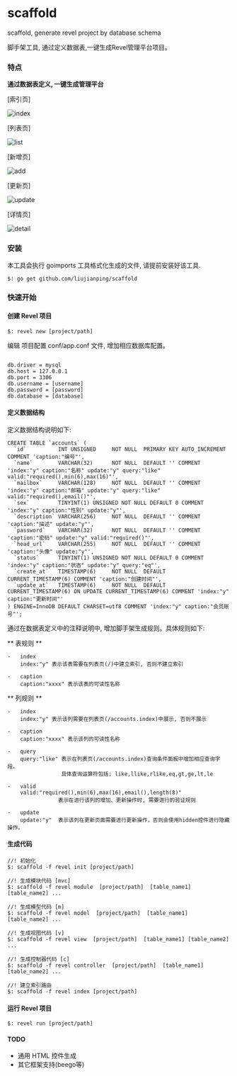 scaffold
===

scaffold, generate revel project by database schema

脚手架工具, 通过定义数据表,一键生成Revel管理平台项目。

### 特点

**通过数据表定义, 一键生成管理平台** 

[索引页]

![index](http://7xjh31.com1.z0.glb.clouddn.com/scaffold_index.png)

[列表页]

![list](http://7xjh31.com1.z0.glb.clouddn.com/user_account_index.png)

[新增页]

![add](http://7xjh31.com1.z0.glb.clouddn.com/user_account_add.png)

[更新页]

![update](http://7xjh31.com1.z0.glb.clouddn.com/user_account_update.png)

[详情页]

![detail](http://7xjh31.com1.z0.glb.clouddn.com/user_account_detail.png)

### 安装

本工具会执行 goimports 工具格式化生成的文件, 请提前安装好该工具.

````
$: go get github.com/liujianping/scaffold

````

### 快速开始

#### 创建 Revel 项目

````
$: revel new [project/path]

````
编辑 项目配置 conf/app.conf 文件, 增加相应数据库配置。

````

db.driver = mysql
db.host = 127.0.0.1
db.port = 3306
db.username = [username]
db.password = [password]
db.database = [database]

````

#### 定义数据结构

定义数据结构说明如下:

````
CREATE TABLE `accounts` (
  `id`          INT UNSIGNED     NOT NULL  PRIMARY KEY AUTO_INCREMENT COMMENT 'caption:"编号"',
  `name`        VARCHAR(32)      NOT NULL  DEFAULT '' COMMENT 'index:"y" caption:"名称" update:"y" query:"like" valid:"required(),min(6),max(16)"',
  `mailbox`     VARCHAR(128)     NOT NULL  DEFAULT '' COMMENT 'index:"y" caption:"邮箱" update:"y" query:"like" valid:"required(),email()"',
  `sex`         TINYINT(1) UNSIGNED NOT NULL DEFAULT 0 COMMENT 'index:"y" caption:"性别" update:"y"',
  `description` VARCHAR(256)     NOT NULL  DEFAULT '' COMMENT 'caption:"描述" update:"y"',
  `password`    VARCHAR(32)      NOT NULL  DEFAULT '' COMMENT 'caption:"密码" update:"y" valid:"required()"',
  `head_url`    VARCHAR(255)     NOT NULL  DEFAULT '' COMMENT 'caption:"头像" update:"y"',
  `status`      TINYINT(1) UNSIGNED NOT NULL DEFAULT 0 COMMENT 'index:"y" caption:"状态" update:"y" query:"eq"',
  `create_at`   TIMESTAMP(6)     NOT NULL  DEFAULT CURRENT_TIMESTAMP(6) COMMENT 'caption:"创建时间"',
  `update_at`   TIMESTAMP(6)     NOT NULL  DEFAULT CURRENT_TIMESTAMP(6) ON UPDATE CURRENT_TIMESTAMP(6) COMMENT 'index:"y" caption:"更新时间"'
) ENGINE=InnoDB DEFAULT CHARSET=utf8 COMMENT 'index:"y" caption:"会员账号"';

````

通过在数据表定义中的注释说明中, 增加脚手架生成规则。具体规则如下:

** 表规则 **

````
-   index
    index:"y" 表示该表需要在列表页(/)中建立索引, 否则不建立索引

-   caption
    caption:"xxxx" 表示该表的可读性名称

````
** 列规则 **

````
-   index
    index:"y" 表示该列需要在列表页(/accounts.index)中展示, 否则不展示

-   caption
    caption:"xxxx" 表示该列的可读性名称

-   query
    query:"like" 表示在列表页(/accounts.index)查询条件面板中增加相应查询字段。
                 具体查询运算符包括: like,llike,rlike,eq,gt,ge,lt,le

-   valid
    valid:"required(),min(6),max(16),email(),length(8)"
                表示在进行该列的增加、更新操作时, 需要进行的验证规则

-   update
    update:"y"  表示该列在更新页面需要进行更新操作，否则会使用hidden控件进行隐藏操作。

````

#### 生成代码

````
//! 初始化 
$: scaffold -f revel init [project/path]  

//! 生成模块代码 [mvc]
$: scaffold -f revel module  [project/path]  [table_name1] [table_name2] ...

//! 生成模型代码 [m]
$: scaffold -f revel model  [project/path]  [table_name1] [table_name2] ...

//! 生成视图代码 [v]
$: scaffold -f revel view  [project/path]  [table_name1] [table_name2] ...

//! 生成控制器代码 [c]
$: scaffold -f revel controller  [project/path]  [table_name1] [table_name2] ...

//! 建立索引路由
$: scaffold -f revel index [project/path] 

````

#### 运行 Revel 项目

````
$: revel run [project/path]

````

#### TODO

* 通用 HTML 控件生成
* 其它框架支持(beego等)
